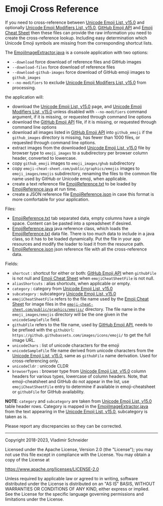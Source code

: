 # Emoji Cross Reference

If you need to cross-reference between [Unicode Emoji List, v15.0] and
optionally [Unicode Emoji Modifiers List, v15.0], [GitHub Emoji API] and
[Emoji Cheat Sheet] then these files can provide the raw information you
need to create the cross-reference lookup. Including easy determination
which Unicode Emoji symbols are missing from the corresponding shortcut
lists.

The [EmojiImageExtractor.java] is a console application with two
options:

* `--download` force download of reference files and GitHub images
* `--download-files` force download of reference files
* `--download-github-images` force download of GitHub emoji images to
  `github_images`
* `--no-modifiers` to exclude [Unicode Emoji Modifiers List, v15.0] from
  processing.

the application will:

* download the [Unicode Emoji List, v15.0] page, and
  [Unicode Emoji Modifiers List, v15.0] unless disabled with
  `--no-modifiers` command argument, if it is missing, or requested
  through command line options
* download the [GitHub Emoji API] file, if it is missing, or requested
  through command line options
* download all images listed in [GitHub Emoji API] into `github_emoji`
  if the `github_images` directory is missing, has fewer than 1000
  files, or requested through command line options.
* extract images from the downloaded [Unicode Emoji List, v15.0] file by
  browser type to `emoji_images` to a subdirectory per browser column
  header, converted to lowercase.
* copy `github_emoji` images to `emoji_images/ghub` subdirectory
* copy `emoji-cheat-sheet.com/public/graphics/emojis` images to
  `emoji_images/emojis` subdirectory, renaming the files to the common
  file name used by GitHub or Unicode emoji, when applicable.
* create a text reference file [EmojiReference.txt] to be loaded by
  [EmojiReference.java] at run time.
* create a JSON reference file [EmojiReference.json] in case this format
  is more comfortable for your application.

Files:

* [EmojiReference.txt] tab separated data, empty columns have a single
  space. Content can be pasted into a spreadsheet if desired.
* [EmojiReference.java] java reference class, which loads the
  [EmojiReference.txt] data file. There is too much data to include in a
  java class, so it has to be loaded dynamically. Put the file in your
  app resources and modify the loader to load it from the resource path.
* [EmojiReference.json] json reference file with all the cross-reference
  data.

Fields:

* `shortcut` : shortcut for either or both: [GitHub Emoji API] when
  `githubFile` is not null and [Emoji Cheat Sheet] when
  `emojiCheatSheetFile` is not null.
* `aliasShortcuts` : alias shortcuts, when applicable or empty.
* `category` : category from [Unicode Emoji List, v15.0]
* `subcategory` : subcategory [Unicode Emoji List, v15.0]
* `emojiCheatSheetFile` refers to the file name used by the
  [Emoji Cheat Sheet] for image files in the
  [`emoji-cheat-sheet.com/public/graphics/emojis/`] directory. The file
  name in the `emoji_images/emojis` directory will be the one given in
  the `unicodeSampleFile` field.
* `githubFile` refers to the file name, used by [GitHub Emoji API],
  needs to be prefixed with the `githubUrl`:
  `https://github.githubassets.com/images/icons/emoji/` to get the full
  image URL.
* `unicodeChars` : list of unicode characters for the emoji
* `unicodeSampleFile` file name derived from unicode characters from the
  [Unicode Emoji List, v15.0], same as `githubFile` name derivation.
  Used for cross-referencing only.
* `unicodeCldr` : unicode CLDR
* `browserTypes` : browser type from [Unicode Emoji List, v15.0] column
  headers for various types, lowercase of column headers. Note, that
  emoji-cheatsheet and GitHub do not appear in the list, use
  `emojiCheatSheetFile` entry to determine if available in
  emoji-cheatsheet or `githubFile` for GitHub availability.

**NOTE**: `category` and `subcategory` are taken from
[Unicode Emoji List, v15.0] table header rows. Category is mapped in the
[EmojiImageExtractor.java] from the text appearing in the
[Unicode Emoji List, v15.0], subcategory is taken as is.

Please report any discrepancies so they can be corrected.

------

Copyright 2018-2023, Vladimir Schneider

Licensed under the Apache License, Version 2.0 (the "License"); you may
not use this file except in compliance with the License. You may obtain
a copy of the License at

<https://www.apache.org/licenses/LICENSE-2.0>

Unless required by applicable law or agreed to in writing, software
distributed under the License is distributed on an "AS IS" BASIS,
WITHOUT WARRANTIES OR CONDITIONS OF ANY KIND, either express or implied.
See the License for the specific language governing permissions and
limitations under the License.

[`emoji-cheat-sheet.com/public/graphics/emojis/`]: https://github.com/WebpageFX/emoji-cheat-sheet.com/tree/master/public/graphics/emojis
[EmojiImageExtractor.java]: src/main/java/com/vladsch/emoji/EmojiImageExtractor.java
[EmojiReference.json]: src/main/resources/EmojiReference.json
[EmojiReference.java]: src/main/java/com/vladsch/emoji/EmojiReference.java
[EmojiReference.txt]: src/main/resources/EmojiReference.txt
[Emoji Cheat Sheet]: https://github.com/WebpageFX/emoji-cheat-sheet.com
[GitHub Emoji API]: https://api.github.com/emojis
[Unicode Emoji List, v15.0]: https://unicode.org/emoji/charts/emoji-list.html
[Unicode Emoji Modifiers List, v15.0]: https://unicode.org/emoji/charts/full-emoji-modifiers.html

